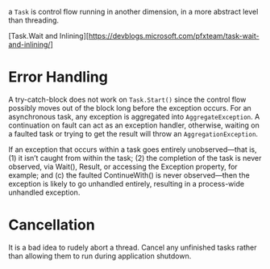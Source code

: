 a `Task` is control flow running in another dimension, in a more abstract level than threading.


[Task.Wait and Inlining][https://devblogs.microsoft.com/pfxteam/task-wait-and-inlining/]

# Error Handling

A try-catch-block does not work on `Task.Start()` since the control flow possibly moves out of the block long before the exception occurs. For an asynchronous task, any exception is aggregated into `AggregateException`. A continuation on fault can act as an exception handler, otherwise, waiting on a faulted task or trying to get the result will throw an `AggregationException`.

If an exception that occurs within a task goes entirely unobserved—that is, (1) it isn’t caught from within the task; (2) the completion of the task is never observed, via Wait(), Result, or accessing the Exception property, for example; and (c) the faulted ContinueWith() is never observed—then the exception is likely to go unhandled entirely, resulting in a process-wide unhandled exception.

# Cancellation

It is a bad idea to rudely abort a thread. Cancel any unfinished tasks rather than allowing them to run during application shutdown.
